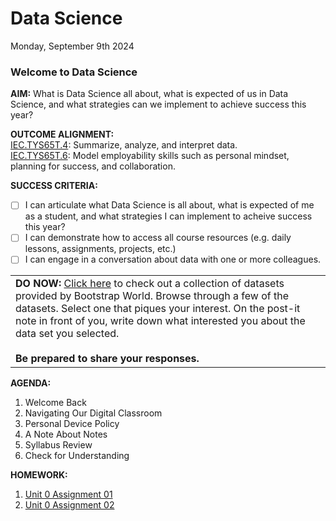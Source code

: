 # Data Science
Monday, September 9th 2024

### Welcome to Data Science

**AIM:** What is Data Science all about, what is expected of us in Data Science, and what strategies can we implement to achieve success this year?

**OUTCOME ALIGNMENT:**
<br><ins>IEC.TYS65T.4</ins>: Summarize, analyze, and interpret data.
<br><ins>IEC.TYS65T.6</ins>: Model employability skills such as personal mindset, planning for success, and collaboration.

**SUCCESS CRITERIA:**
- [ ] I can articulate what Data Science is all about, what is expected of me as a student, and what strategies I can implement to acheive success this year?
- [ ] I can demonstrate how to access all course resources (e.g. daily lessons, assignments, projects, etc.)
- [ ] I can engage in a conversation about data with one or more colleagues. 

<table>
  <tr>
    <td><b>DO NOW: </b><a href="https://www.bootstrapworld.org/materials/spring2023/en-us/lessons/choosing-your-dataset/pages/datasets-and-starter-files.html">Click here</a> to check out a collection of datasets provided by Bootstrap World.  Browse through a few of the datasets.  Select one that piques your interest.  On the post-it note in front of you, write down what interested you about the data set you selected.<br><br><b>Be prepared to share your responses.</b>
  </tr>
</table>

**AGENDA:**

1. Welcome Back
2. Navigating Our Digital Classroom
3. Personal Device Policy
4. A Note About Notes
5. Syllabus Review
6. Check for Understanding

**HOMEWORK:** 
1. [Unit 0 Assignment 01](https://github.com/MrJSwotinsky/Python/blob/main/Unit_0_Programming_Languages_and_a_Reintroduction_to_Python/Daily_Assignments/Unit_0_Assignment_01_Due_Fri_Sept_6_Create_and_Share_Repo.md)
2. [Unit 0 Assignment 02](https://github.com/MrJSwotinsky/Python/blob/main/Unit_0_Programming_Languages_and_a_Reintroduction_to_Python/Daily_Assignments/Unit_0_Assignment_02_Due_Mon_Sept_9_OpenEDG_Registration.md)

